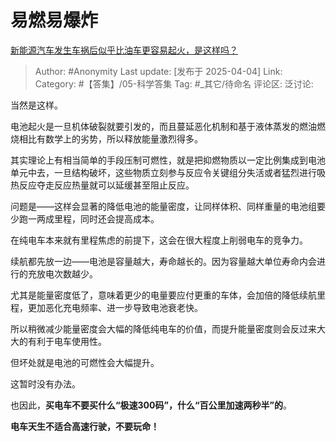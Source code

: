 # 易燃易爆炸
[新能源汽车发生车祸后似乎比油车更容易起火，是这样吗？](https://www.zhihu.com/question/1890395295365427794/answer/1891273177629455126)

> Author: #Anonymity
> Last update: [发布于 2025-04-04]
> Link:
> Category: #【答集】/05-科学答集
> Tag: #_其它/待命名
> 评论区:
> 泛讨论:

当然是这样。

电池起火是一旦机体破裂就要引发的，而且蔓延恶化机制和基于液体蒸发的燃油燃烧相比有数学上的劣势，所以释放能量激烈得多。

其实理论上有相当简单的手段压制可燃性，就是把抑燃物质以一定比例集成到电池单元中去，一旦结构破坏，这些物质立刻参与反应令关键组分失活或者猛烈进行吸热反应夺走反应热量就可以延缓甚至阻止反应。

问题是——这样会显著的降低电池的能量密度，让同样体积、同样重量的电池组要少跑一两成里程，同时还会提高成本。

在纯电车本来就有里程焦虑的前提下，这会在很大程度上削弱电车的竞争力。

续航都先放一边——电池是容量越大，寿命越长的。因为容量越大单位寿命内会进行的充放电次数越少。

尤其是能量密度低了，意味着更少的电量要应付更重的车体，会加倍的降低续航里程，更加恶化充电频率、进一步导致电池衰老快。

所以稍微减少能量密度会大幅的降低纯电车的价值，而提升能量密度则会反过来大大的有利于电车使用性。

但坏处就是电池的可燃性会大幅提升。

这暂时没有办法。

也因此，**买电车不要买什么“极速300码”，什么“百公里加速两秒半”的**。

**电车天生不适合高速行驶，不要玩命！**
